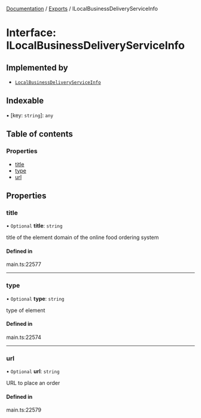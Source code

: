 [Documentation](../README.md) / [Exports](../modules.md) / ILocalBusinessDeliveryServiceInfo

# Interface: ILocalBusinessDeliveryServiceInfo

## Implemented by

- [`LocalBusinessDeliveryServiceInfo`](../classes/LocalBusinessDeliveryServiceInfo.md)

## Indexable

▪ [key: `string`]: `any`

## Table of contents

### Properties

- [title](ILocalBusinessDeliveryServiceInfo.md#title)
- [type](ILocalBusinessDeliveryServiceInfo.md#type)
- [url](ILocalBusinessDeliveryServiceInfo.md#url)

## Properties

### title

• `Optional` **title**: `string`

title of the element
domain of the online food ordering system

#### Defined in

main.ts:22577

___

### type

• `Optional` **type**: `string`

type of element

#### Defined in

main.ts:22574

___

### url

• `Optional` **url**: `string`

URL to place an order

#### Defined in

main.ts:22579
